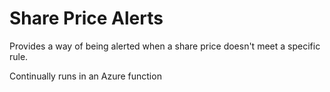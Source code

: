# Share Price Alerts
Provides a way of being alerted when a share price doesn't meet a specific rule.

Continually runs in an Azure function

